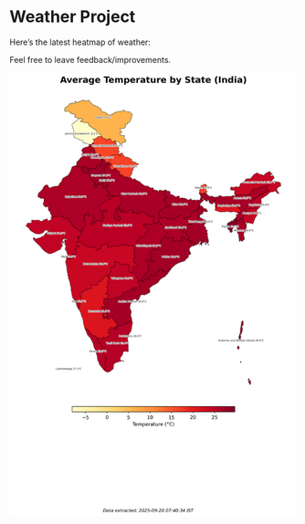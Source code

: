 # Weather Project

Here’s the latest heatmap of weather:

Feel free to leave feedback/improvements.

![India Heatmap](docs/assets/india_heatmap.png?v=CE0D1C)
